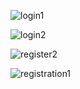 ![login1](https://user-images.githubusercontent.com/32627919/185759794-66a57405-375b-4ee8-a60f-31f7f979d27f.png)

![login2](https://user-images.githubusercontent.com/32627919/185759795-3ca5cd23-2d40-4890-a8f4-e657c83a59fa.png)

![register2](https://user-images.githubusercontent.com/32627919/185759796-e7c81bc2-1f3a-47d1-b985-f9cf27150922.png)

![registration1](https://user-images.githubusercontent.com/32627919/185759797-a9ea1a97-01af-4f7e-924a-659e9c4b74ee.png)